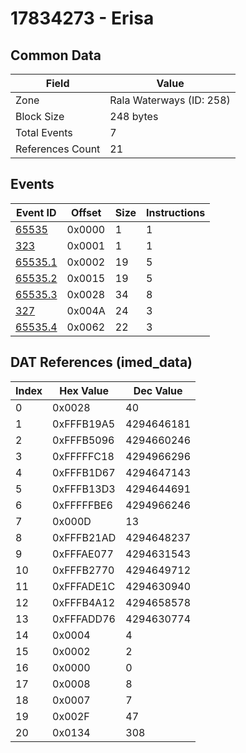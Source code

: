 # 17834273 - Erisa

## Common Data

| Field            | Value                    |
|------------------|--------------------------|
| Zone             | Rala Waterways (ID: 258) |
| Block Size       | 248 bytes                |
| Total Events     | 7                        |
| References Count | 21                       |

## Events

| Event ID                | Offset   |   Size |   Instructions |
|-------------------------|----------|--------|----------------|
| [65535](./65535.md)     | 0x0000   |      1 |              1 |
| [323](./323.md)         | 0x0001   |      1 |              1 |
| [65535.1](./65535.1.md) | 0x0002   |     19 |              5 |
| [65535.2](./65535.2.md) | 0x0015   |     19 |              5 |
| [65535.3](./65535.3.md) | 0x0028   |     34 |              8 |
| [327](./327.md)         | 0x004A   |     24 |              3 |
| [65535.4](./65535.4.md) | 0x0062   |     22 |              3 |

## DAT References (imed_data)

|   Index | Hex Value   |   Dec Value |
|---------|-------------|-------------|
|       0 | 0x0028      |          40 |
|       1 | 0xFFFB19A5  |  4294646181 |
|       2 | 0xFFFB5096  |  4294660246 |
|       3 | 0xFFFFFC18  |  4294966296 |
|       4 | 0xFFFB1D67  |  4294647143 |
|       5 | 0xFFFB13D3  |  4294644691 |
|       6 | 0xFFFFFBE6  |  4294966246 |
|       7 | 0x000D      |          13 |
|       8 | 0xFFFB21AD  |  4294648237 |
|       9 | 0xFFFAE077  |  4294631543 |
|      10 | 0xFFFB2770  |  4294649712 |
|      11 | 0xFFFADE1C  |  4294630940 |
|      12 | 0xFFFB4A12  |  4294658578 |
|      13 | 0xFFFADD76  |  4294630774 |
|      14 | 0x0004      |           4 |
|      15 | 0x0002      |           2 |
|      16 | 0x0000      |           0 |
|      17 | 0x0008      |           8 |
|      18 | 0x0007      |           7 |
|      19 | 0x002F      |          47 |
|      20 | 0x0134      |         308 |

